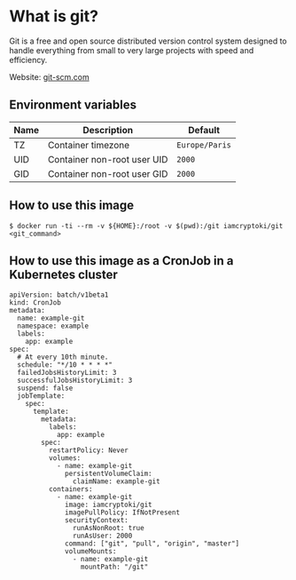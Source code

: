 # What is git?

Git is a free and open source distributed version control system designed to handle everything from small to very large projects with speed and efficiency.

Website: [git-scm.com](https://git-scm.com/)

## Environment variables

Name | Description | Default
---- | ----------- | -------
TZ | Container timezone | `Europe/Paris`
UID | Container non-root user UID | `2000`
GID | Container non-root user GID | `2000`

## How to use this image

```
$ docker run -ti --rm -v ${HOME}:/root -v $(pwd):/git iamcryptoki/git <git_command>
```

## How to use this image as a CronJob in a Kubernetes cluster

```
apiVersion: batch/v1beta1
kind: CronJob
metadata:
  name: example-git
  namespace: example
  labels:
    app: example
spec:
  # At every 10th minute.
  schedule: "*/10 * * * *"
  failedJobsHistoryLimit: 3
  successfulJobsHistoryLimit: 3
  suspend: false
  jobTemplate:
    spec:
      template:
        metadata:
          labels:
            app: example
        spec:
          restartPolicy: Never
          volumes:
            - name: example-git
              persistentVolumeClaim:
                claimName: example-git
          containers:
            - name: example-git
              image: iamcryptoki/git
              imagePullPolicy: IfNotPresent
              securityContext:
                runAsNonRoot: true
                runAsUser: 2000
              command: ["git", "pull", "origin", "master"]
              volumeMounts:
                - name: example-git
                  mountPath: "/git"
```